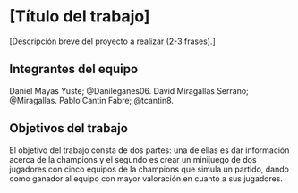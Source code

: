 # [Título del trabajo]

[Descripción breve del proyecto a realizar (2-3 frases).]

## Integrantes del equipo

Daniel Mayas Yuste; @Danileganes06.
David Miragallas Serrano; @Miragallas.
Pablo Cantin Fabre; @tcantin8.

## Objetivos del trabajo

El objetivo del trabajo consta de dos partes: una de ellas es dar información acerca de la champions y el segundo es crear un minijuego de dos jugadores con cinco equipos de la champions que simula un partido, dando como ganador al equipo con mayor valoración en cuanto a sus jugadores.
